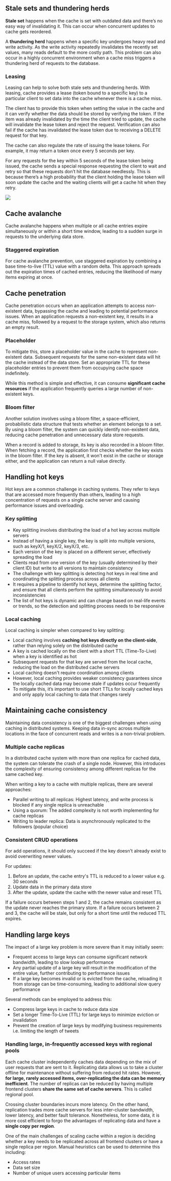 ## Stale sets and thundering herds

**Stale set** happens when the cache is set with outdated data and there’s no easy way of invalidating it. This can occur when concurrent updates to cache gets reordered.

A **thundering herd** happens when a specific key undergoes heavy read and write activity. As the write activity repeatedly invalidates the recently set values, many reads default to the more costly path. This problem can also occur in a highly concurrent environment when a cache miss triggers a thundering herd of requests to the database.

### Leasing

Leasing can help to solve both stale sets and thundering herds. With leasing, cache provides a lease (token bound to a specific key) to a particular client to set data into the cache whenever there is a cache miss.

The client has to provide this token when setting the value in the cache and it can verify whether the data should be stored by verifying the token. If the item was already invalidated by the time the client tried to update, the cache will invalidate the lease token and reject the request. Verification can also fail if the cache has invalidated the lease token due to receiving a DELETE request for that key.

The cache can also regulate the rate of issuing the lease tokens. For example, it may return a token once every 5 seconds per key.

For any requests for the key within 5 seconds of the lease token being issued, the cache sends a special response requesting the client to wait and retry so that these requests don’t hit the database needlessly. This is because there’s a high probability that the client holding the lease token will soon update the cache and the waiting clients will get a cache hit when they retry.

<img src="./assets/leasing.png">

## Cache avalanche

Cache avalanche happens when multiple or all cache entries expire simultaneously or within a short time window, leading to a sudden surge in requests to the underlying data store.

### Staggered expiration

For cache avalanche prevention, use staggered expiration by combining a base time-to-live (TTL) value with a random delta. This approach spreads out the expiration times of cached entries, reducing the likelihood of many items expiring at once.

## Cache penetration

Cache penetration occurs when an application attempts to access non-existent data, bypassing the cache and leading to potential performance issues. When an application requests a non-existent key, it results in a cache miss, followed by a request to the storage system, which also returns an empty result.

### Placeholder

To mitigate this, store a placeholder value in the cache to represent non-existent data. Subsequent requests for the same non-existent data will hit the cache instead of the data store. Set an appropriate TTL for these placeholder entries to prevent them from occupying cache space indefinitely.

While this method is simple and effective, it can consume **significant cache resources** if the application frequently queries a large number of non-existent keys.

### Bloom filter

Another solution involves using a bloom filter, a space-efficient, probabilistic data structure that tests whether an element belongs to a set. By using a bloom filter, the system can quickly identify non-existent data, reducing cache penetration and unnecessary data store requests.

When a record is added to storage, its key is also recorded in a bloom filter. When fetching a record, the application first checks whether the key exists in the bloom filter. If the key is absent, it won't exist in the cache or storage either, and the application can return a null value directly.

## Handling hot keys

Hot keys are a common challenge in caching systems. They refer to keys that are accessed more frequently than others, leading to a high concentration of requests on a single cache server and causing performance issues and overloading.

### Key splitting

- Key splitting involves distributing the load of a hot key across multiple servers
- Instead of having a single key, the key is split into multiple versions, such as keyX/1, keyX/2, keyX/3, etc.
- Each version of the key is placed on a different server, effectively spreading the load
- Clients read from one version of the key (usually determined by their client ID) but write to all versions to maintain consistency
- The challenge with key splitting is detecting hot keys in real time and coordinating the splitting process across all clients
- It requires a pipeline to identify hot keys, determine the splitting factor, and ensure that all clients perform the splitting simultaneously to avoid inconsistencies
- The list of hot keys is dynamic and can change based on real-life events or trends, so the detection and splitting process needs to be responsive

### Local caching

Local caching is simpler when compared to key splitting:

- Local caching involves **caching hot keys directly on the client-side**, rather than relying solely on the distributed cache
- A key is cached locally on the client with a short TTL (Time-To-Live) when a key is identified as hot
- Subsequent requests for that key are served from the local cache, reducing the load on the distributed cache servers
- Local caching doesn't require coordination among clients
- However, local caching provides weaker consistency guarantees since the locally cached data may become stale if updates occur frequently
- To mitigate this, it’s important to use short TTLs for locally cached keys and only apply local caching to data that changes rarely

## Maintaining cache consistency

Maintaining data consistency is one of the biggest challenges when using caching in distributed systems. Keeping data in-sync across multiple locations in the face of concurrent reads and writes is a non-trivial problem.

### Multiple cache replicas

In a distributed cache system with more than one replica for cached data, the system can tolerate the crash of a single node. However, this introduces the complexity of ensuring consistency among different replicas for the same cached key.

When writing a key to a cache with multiple replicas, there are several approaches:

- Parallel writing to all replicas: Highest latency, and write process is blocked if any single replica is unreachable
- Using a quorum: The added complexity is not worth implementing for cache replicas
- Writing to leader replica: Data is asynchronously replicated to the followers (popular choice)

### Consistent CRUD operations

For add operations, it should only succeed if the key doesn't already exist to avoid overwriting newer values.

For updates:

1. Before an update, the cache entry's TTL is reduced to a lower value e.g. 30 seconds
2. Update data in the primary data store
3. After the update, update the cache with the newer value and reset TTL

If a failure occurs between steps 1 and 2, the cache remains consistent as the update never reaches the primary store. If a failure occurs between 2 and 3, the cache will be stale, but only for a short time until the reduced TTL expires.

## Handling large keys

The impact of a large key problem is more severe than it may initially seem:

- Frequent access to large keys can consume significant network bandwidth, leading to slow lookup performance
- Any partial update of a large key will result in the modification of the entire value, further contributing to performance issues
- If a large key becomes invalid or is evicted from the cache, reloading it from storage can be time-consuming, leading to additional slow query performance

Several methods can be employed to address this:

- Compress large keys in cache to reduce data size
- Set a longer Time-To-Live (TTL) for large keys to minimize eviction or invalidation
- Prevent the creation of large keys by modifying business requirements i.e. limiting the length of tweets

### Handling large, in-frequently accessed keys with regional pools

Each cache cluster independently caches data depending on the mix of user requests that are sent to it. Replicating data allows us to take a cluster offline for maintenance without suffering from reduced hit rates. However, **for large, rarely accessed items, over-replicating the data can be memory inefficient**. The number of replicas can be reduced by having multiple frontend clusters **share the same set of cache servers**. This is called regional pool.

Crossing cluster boundaries incurs more latency. On the other hand, replication trades more cache servers for less inter-cluster bandwidth, lower latency, and better fault tolerance. Nonetheless, for some data, it is more cost efficient to forgo the advantages of replicating data and have a **single copy per region**.

One of the main challenges of scaling cache within a region is deciding whether a key needs to be replicated across all frontend clusters or have a single replica per region. Manual heuristics can be used to determine this including:

- Access rates
- Data set size
- Number of unique users accessing particular items
